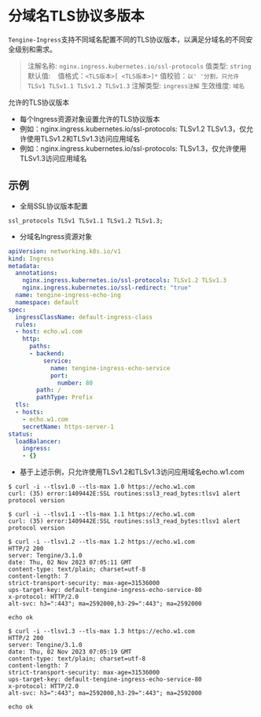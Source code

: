 # 分域名TLS协议多版本

`Tengine-Ingress`支持不同域名配置不同的TLS协议版本，以满足分域名的不同安全级别和需求。

> 注解名称: `nginx.ingress.kubernetes.io/ssl-protocols`
> 值类型: `string`
> 默认值: ` `
> 值格式：`<TLS版本>[ <TLS版本>]*`
> 值校验：`以' '分割，只允许TLSv1 TLSv1.1 TLSv1.2 TLSv1.3`
> 注解类型: `ingress注解`
> 生效维度: `域名`

允许的TLS协议版本
* 每个Ingress资源对象设置允许的TLS协议版本
* 例如：nginx.ingress.kubernetes.io/ssl-protocols: TLSv1.2 TLSv1.3，仅允许使用TLSv1.2和TLSv1.3访问应用域名
* 例如：nginx.ingress.kubernetes.io/ssl-protocols: TLSv1.3，仅允许使用TLSv1.3访问应用域名


## 示例
* 全局SSL协议版本配置
```
ssl_protocols TLSv1 TLSv1.1 TLSv1.2 TLSv1.3;
```

* 分域名Ingress资源对象
```yaml
apiVersion: networking.k8s.io/v1
kind: Ingress
metadata:
  annotations:
    nginx.ingress.kubernetes.io/ssl-protocols: TLSv1.2 TLSv1.3
    nginx.ingress.kubernetes.io/ssl-redirect: "true"
  name: tengine-ingress-echo-ing
  namespace: default
spec:
  ingressClassName: default-ingress-class
  rules:
  - host: echo.w1.com
    http:
      paths:
      - backend:
          service:
            name: tengine-ingress-echo-service
            port:
              number: 80
        path: /
        pathType: Prefix
  tls:
  - hosts:
    - echo.w1.com
    secretName: https-server-1
status:
  loadBalancer:
    ingress:
    - {}
```

* 基于上述示例，只允许使用TLSv1.2和TLSv1.3访问应用域名echo.w1.com

```
$ curl -i --tlsv1.0 --tls-max 1.0 https://echo.w1.com
curl: (35) error:1409442E:SSL routines:ssl3_read_bytes:tlsv1 alert protocol version

$ curl -i --tlsv1.1 --tls-max 1.1 https://echo.w1.com
curl: (35) error:1409442E:SSL routines:ssl3_read_bytes:tlsv1 alert protocol version

$ curl -i --tlsv1.2 --tls-max 1.2 https://echo.w1.com
HTTP/2 200 
server: Tengine/3.1.0
date: Thu, 02 Nov 2023 07:05:11 GMT
content-type: text/plain; charset=utf-8
content-length: 7
strict-transport-security: max-age=31536000
ups-target-key: default-tengine-ingress-echo-service-80
x-protocol: HTTP/2.0
alt-svc: h3=":443"; ma=2592000,h3-29=":443"; ma=2592000

echo ok

$ curl -i --tlsv1.3 --tls-max 1.3 https://echo.w1.com
HTTP/2 200 
server: Tengine/3.1.0
date: Thu, 02 Nov 2023 07:05:19 GMT
content-type: text/plain; charset=utf-8
content-length: 7
strict-transport-security: max-age=31536000
ups-target-key: default-tengine-ingress-echo-service-80
x-protocol: HTTP/2.0
alt-svc: h3=":443"; ma=2592000,h3-29=":443"; ma=2592000

echo ok
```